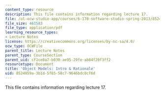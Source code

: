 ```yaml
---
content_type: resource
description: This file contains information regarding lecture 17.
file: /ol-ocw-studio-app/courses/6-170-software-studio-spring-2013/8524059a3b1d5f6558c79646bdc0cf6d_MIT6_170S13_17-objt-mdl-rtnl.pdf
file_size: 461583
file_type: application/pdf
learning_resource_types:
- Lecture Notes
license: https://creativecommons.org/licenses/by-nc-sa/4.0/
ocw_type: OCWFile
parent_title: Lecture Notes
parent_type: CourseSection
parent_uid: cf1ce8a7-b030-ae95-29fe-ab84f20f3ff2
resourcetype: Document
title: 'Object Models: Intro & Rationale'
uid: 8524059a-3b1d-5f65-58c7-9646bdc0cf6d
---
```

This file contains information regarding lecture 17.